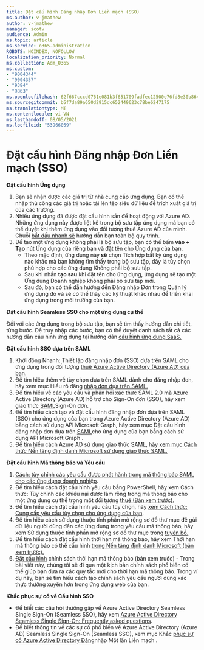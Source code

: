 ```yaml
---
title: Đặt cấu hình Đăng nhập Đơn Liền mạch (SSO)
ms.author: v-jmathew
author: v-jmathew
manager: scotv
audience: Admin
ms.topic: article
ms.service: o365-administration
ROBOTS: NOINDEX, NOFOLLOW
localization_priority: Normal
ms.collection: Adm_O365
ms.custom:
- "9004344"
- "9004357"
- "9384"
- "9863"
ms.openlocfilehash: 62f667cccd0761e081b3f651709fadfec12500e76fd8e30b8649a28e99001e4c
ms.sourcegitcommit: b5f7da89a650d2915dc652449623c78be6247175
ms.translationtype: MT
ms.contentlocale: vi-VN
ms.lasthandoff: 08/05/2021
ms.locfileid: "53966059"
---
```

# <a name="configure-seamless-single-sign-on-sso"></a>Đặt cấu hình Đăng nhập Đơn Liền mạch (SSO)

**Đặt cấu hình Ứng dụng**

1. Bạn sẽ nhận được các giá trị từ nhà cung cấp ứng dụng. Bạn có thể nhập thủ công các giá trị hoặc tải lên tệp siêu dữ liệu để trích xuất giá trị của các trường.
2. Nhiều ứng dụng đã được đặt cấu hình sẵn để hoạt động với Azure AD. Những ứng dụng này được liệt kê trong bộ sưu tập ứng dụng mà bạn có thể duyệt khi thêm ứng dụng vào đối tượng thuê Azure AD của mình. Chuỗi [bắt đầu nhanh sẽ](https://docs.microsoft.com/azure/active-directory/manage-apps/add-application-portal-configure) hướng dẫn bạn toàn bộ quy trình.
3. Để tạo một ứng dụng không phải là bộ sưu tập, bạn có thể bấm **vào + Tạo** nút Ứng dụng của riêng bạn và đặt tên cho Ứng dụng của bạn.
    - Theo mặc định, ứng dụng này **sẽ** chọn Tích hợp bất kỳ ứng dụng nào khác mà bạn không tìm thấy trong bộ sưu tập, đây là tùy chọn phù hợp cho các ứng dụng Không phải bộ sưu tập.
    - Sau khi nhấn **tạo sau** khi đặt tên cho ứng dụng, ứng dụng sẽ tạo một Ứng dụng Doanh nghiệp không phải bộ sưu tập mới.
    - Sau đó, bạn  có thể  dẫn hướng đến Đăng nhập Đơn trong Quản lý ứng dụng đó và sẽ có thể thấy các kỹ thuật khác nhau để triển khai ứng dụng trong môi trường của bạn.

**Đặt cấu hình Seamless SSO cho một ứng dụng cụ thể**

Đối với các ứng dụng trong bộ sưu tập, bạn sẽ tìm thấy hướng dẫn chi tiết, từng bước. Để truy nhập các bước, bạn có thể duyệt danh sách tất cả các hướng dẫn cấu hình ứng dụng tại hướng dẫn [cấu hình ứng dụng SaaS.](https://docs.microsoft.com/azure/active-directory/saas-apps/tutorial-list)

**Đặt cấu hình SSO dựa trên SAML**

1. Khởi động Nhanh: Thiết lập đăng nhập đơn (SSO) dựa trên SAML cho ứng dụng trong đối tượng [thuê Azure Active Directory (Azure AD) của bạn.](https://docs.microsoft.com/azure/active-directory/manage-apps/add-application-portal-setup-sso)
2. Để tìm hiểu thêm về tùy chọn dựa trên SAML dành cho đăng nhập đơn, hãy xem mục Hiểu rõ đăng [nhập đơn dựa trên SAML.](https://docs.microsoft.com/azure/active-directory/manage-apps/configure-saml-single-sign-on)
3. Để tìm hiểu về các yêu cầu và phản hồi xác thực SAML 2.0 mà Azure Active Directory (Azure AD) hỗ trợ cho Sign-On đơn (SSO), hãy xem giao thức [SAML](https://docs.microsoft.com/azure/active-directory/develop/single-sign-on-saml-protocol)Sign-On đơn.
4. Để tìm hiểu cách tạo và đặt cấu hình đăng nhập đơn dựa trên SAML (SSO) cho ứng dụng của bạn trong Azure Active Directory (Azure AD) bằng cách sử dụng API Microsoft Graph, hãy xem mục Đặt cấu hình đăng nhập đơn dựa trên [SAML](https://docs.microsoft.com/graph/application-saml-sso-configure-api)cho ứng dụng của bạn bằng cách sử dụng API Microsoft Graph .
5. Để tìm hiểu cách Azure AD sử dụng giao thức SAML, hãy [xem mục Cách thức Nền tảng định danh Microsoft sử dụng giao thức SAML.](https://docs.microsoft.com/azure/active-directory/develop/active-directory-saml-protocol-reference)

**Đặt cấu hình Mã thông báo và Yêu cầu**

1. [Cách: tùy chỉnh các yêu cầu được phát hành trong mã thông báo SAML cho các ứng dụng doanh nghiệp](https://docs.microsoft.com/azure/active-directory/develop/active-directory-saml-claims-customization).
2. Để tìm hiểu cách đặt cấu hình yêu cầu bằng PowerShell, hãy xem Cách thức: Tùy chỉnh các khiếu nại được làm rỗng trong mã thông báo cho một ứng dụng cụ thể trong một đối tượng [thuê (Bản xem trước).](https://docs.microsoft.com/azure/active-directory/develop/active-directory-claims-mapping)
3. Để tìm hiểu cách đặt cấu hình yêu cầu tùy chọn, hãy [xem Cách thức: Cung cấp yêu cầu tùy chọn cho ứng dụng của bạn](https://docs.microsoft.com/azure/active-directory/develop/active-directory-optional-claims).
4. Để tìm hiểu cách sử dụng thuộc tính phần mở rộng sơ đồ thư mục để gửi dữ liệu người dùng đến các ứng dụng trong yêu cầu mã thông báo, hãy xem Sử dụng thuộc tính phần mở rộng sơ đồ thư mục trong [tuyên bố.](https://docs.microsoft.com/azure/active-directory/develop/active-directory-schema-extensions)
5. Để tìm hiểu cách đặt cấu hình thời hạn mã thông báo, hãy xem Thời hạn mã thông báo có thể cấu hình [trong Nền tảng định danh Microsoft (bản xem trước).](https://docs.microsoft.com/azure/active-directory/develop/active-directory-configurable-token-lifetimes)
6. [Đặt cấu hình](https://docs.microsoft.com/azure/active-directory/develop/configure-token-lifetimes) chính sách thời hạn mã thông báo (bản xem trước) - Trong bài viết này, chúng tôi sẽ đi qua một kịch bản chính sách phổ biến có thể giúp bạn đưa ra các quy tắc mới cho thời hạn mã thông báo. Trong ví dụ này, bạn sẽ tìm hiểu cách tạo chính sách yêu cầu người dùng xác thực thường xuyên hơn trong ứng dụng web của bạn.

**Khắc phục sự cố về Cấu hình SSO**

- Để biết các câu hỏi thường gặp về Azure Active Directory Seamless Single Sign-On (Seamless SSO), hãy xem [Azure Active Directory Seamless Single Sign-On: Frequently asked questions](https://docs.microsoft.com/azure/active-directory/hybrid/how-to-connect-sso-faq).
- Để biết thông tin về các sự cố phổ biến về Azure Active Directory (Azure AD) Seamless Single Sign-On (Seamless SSO), xem mục Khắc [phục sự cố Azure Active Directory Đăng](https://docs.microsoft.com/azure/active-directory/hybrid/tshoot-connect-sso)nhập Một lần Liền mạch .

